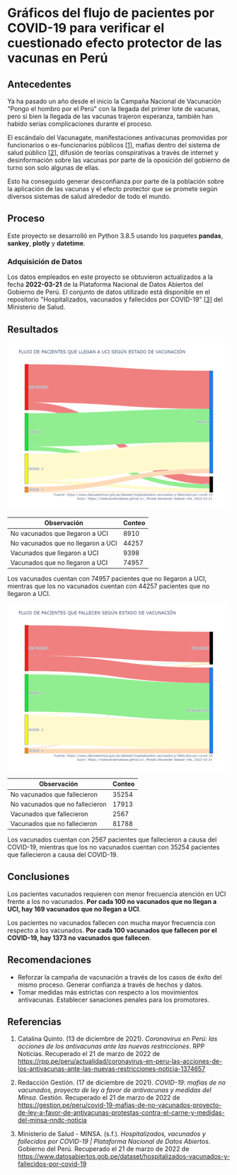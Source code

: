 # Gráficos del flujo de pacientes por COVID-19 para verificar el cuestionado efecto protector de las vacunas en Perú

## Antecedentes

Ya ha pasado un año desde el inicio la Campaña Nacional de Vacunación "Pongo el hombro por el Perú" con la llegada del primer lote de vacunas, pero si bien la llegada de las vacunas trajeron esperanza, también han habido serias complicaciones durante el proceso. 

El escándalo del Vacunagate, manifestaciones antivacunas promovidas por funcionarios o ex-funcionarios públicos [[1]], mafias dentro del sistema de salud público [[2]], difusión de teorías conspirativas a través de internet y desinformación sobre las vacunas por parte de la oposición del gobierno de turno son solo algunas de ellas.

Esto ha conseguido generar desconfianza por parte de la población sobre la aplicación de las vacunas y el efecto protector que se promete según diversos sistemas de salud alrededor de todo el mundo.

## Proceso

Este proyecto se desarrolló en Python 3.8.5 usando los paquetes **pandas**, **sankey**, **plotly** y **datetime**.

### Adquisición de Datos

Los datos empleados en este proyecto se obtuvieron actualizados a la fecha **2022-03-21** de la Plataforma Nacional de Datos Abiertos del Gobierno de Perú. El conjunto de datos utilizado está disponible en el repositorio "Hospitalizados, vacunados y fallecidos por COVID-19" [[3]] del Ministerio de Salud.

## Resultados

![alt text](dist/vacunacion_uci_2.png "UCI")

| Observación | Conteo |
| --- | --- |
| No vacunados que llegaron a UCI | 8910 |
| No vacunados que no llegaron a UCI | 44257 |
| Vacunados que llegaron a UCI | 9398 |
| Vacunados que no llegaron a UCI | 74957 |

Los vacunados cuentan con 74957 pacientes que no llegaron a UCI, mientras que los no vacunados cuentan con 44257 pacientes que  no llegaron a UCI.

![alt text](dist/vacunacion_fallecimiento_2.png "FALLECIMIENTO")

| Observación | Conteo |
| --- | --- |
| No vacunados que fallecieron | 35254 |
| No vacunados que no fallecieron | 17913 |
| Vacunados que fallecieron | 2567 |
| Vacunados que no fallecieron | 81788 |

Los vacunados cuentan con 2567 pacientes que fallecieron a causa del COVID-19, mientras que los no vacunados cuentan con 35254 pacientes que fallecieron a causa del COVID-19.

## Conclusiones

Los pacientes vacunados requieren con menor frecuencia atención en UCI frente a los no vacunados. **Por cada 100 no vacunados que no llegan a UCI, hay 169 vacunados que no llegan a UCI**.

Los pacientes no vacunados fallecen con mucha mayor frecuencia con respecto a los vacunados. **Por cada 100 vacunados que fallecen por el COVID-19, hay 1373 no vacunados que fallecen**.

## Recomendaciones

* Reforzar la campaña de vacunación a través de los casos de éxito del mismo proceso. Generar confianza a través de hechos y datos. 
* Tomar medidas más estrictas con respecto a los movimientos antivacunas. Establecer sanaciones penales para los promotores.

## Referencias

1. Catalina Quinto. (13 de diciembre de 2021). _Coronavirus en Perú: las acciones de los antivacunas ante las nuevas restricciones_. RPP Noticias. Recuperado el 21 de marzo de 2022 de https://rpp.pe/peru/actualidad/coronavirus-en-peru-las-acciones-de-los-antivacunas-ante-las-nuevas-restricciones-noticia-1374657

[1]: https://rpp.pe/peru/actualidad/coronavirus-en-peru-las-acciones-de-los-antivacunas-ante-las-nuevas-restricciones-noticia-1374657

2. Redacción Gestión. (17 de diciembre de 2021). _COVID-19: mafias de no vacunados, proyecto de ley a favor de antivacunas y medidas del Minsa_. Gestión. Recuperado el 21 de marzo de 2022 de https://gestion.pe/peru/covid-19-mafias-de-no-vacunados-proyecto-de-ley-a-favor-de-antivacunas-protestas-contra-el-carne-y-medidas-del-minsa-nndc-noticia

[2]: https://gestion.pe/peru/covid-19-mafias-de-no-vacunados-proyecto-de-ley-a-favor-de-antivacunas-protestas-contra-el-carne-y-medidas-del-minsa-nndc-noticia

3. Ministerio de Salud - MINSA. (s.f.). _Hospitalizados, vacunados y fallecidos por COVID-19 | Plataforma Nacional de Datos Abiertos_. Gobierno del Perú. Recuperado el 21 de marzo de 2022 de https://www.datosabiertos.gob.pe/dataset/hospitalizados-vacunados-y-fallecidos-por-covid-19

[3]: https://www.datosabiertos.gob.pe/dataset/hospitalizados-vacunados-y-fallecidos-por-covid-19


